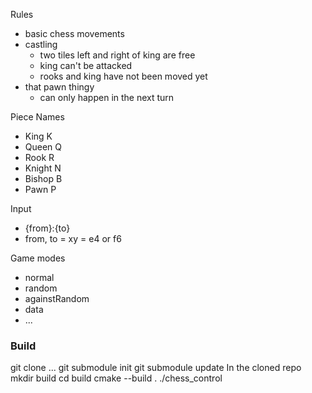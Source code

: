 Rules
- basic chess movements
- castling
    - two tiles left and right of king are free
    - king can't be attacked
    - rooks and king have not been moved yet
- that pawn thingy
    - can only happen in the next turn

Piece Names
 - King K
 - Queen Q
 - Rook R
 - Knight N
 - Bishop B
 - Pawn P

Input
 - {from}:{to}
 - from, to = xy = e4 or f6

Game modes
 - normal
 - random
 - againstRandom
 - data
 - ...

### Build
git clone ...
git submodule init
git submodule update
In the cloned repo
mkdir build
cd build
cmake --build .
./chess_control
